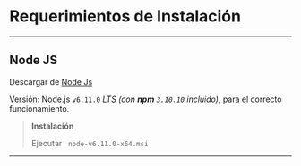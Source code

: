 # Requerimientos de Instalación

----------

## Node JS
Descargar de [Node Js](https://nodejs.org/es/download/) 

Versión: Node.js  `v6.11.0` *LTS*  *(con **npm** `3.10.10` incluido)*, para 	el correcto funcionamiento.




>**Instalación**
>
> <i class="icon-folder-open"></i> Ejecutar ` node-v6.11.0-x64.msi`
----------









